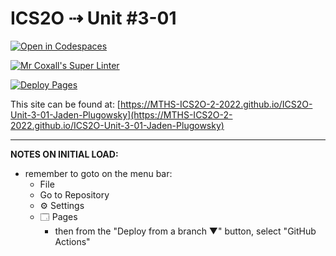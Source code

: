 # ICS2O ⇢ Unit #3-01

[![Open in Codespaces](https://classroom.github.com/assets/launch-codespace-f4981d0f882b2a3f0472912d15f9806d57e124e0fc890972558857b51b24a6f9.svg)](https://classroom.github.com/open-in-codespaces?assignment_repo_id=10677678)

[![Mr Coxall's Super Linter](https://github.com/MTHS-ICS2O-2-2022/ICS2O-Unit-3-01-Jaden-Plugowsky/workflows/Mr%20Coxall's%20Super%20Linter/badge.svg)](https://github.com/MTHS-ICS2O-2-2022/ICS2O-Unit-3-01-Jaden-Plugowsky/actions)

[![Deploy Pages](https://github.com/MTHS-ICS2O-2-2022/ICS2O-Unit-3-01-Jaden-Plugowsky/workflows/Deploy%20Pages/badge.svg)](https://github.com/MTHS-ICS2O-2-2022/ICS2O-Unit-3-01-Jaden-Plugowsky/actions)

This site can be found at: [https://MTHS-ICS2O-2-2022.github.io/ICS2O-Unit-3-01-Jaden-Plugowsky](https://MTHS-ICS2O-2-2022.github.io/ICS2O-Unit-3-01-Jaden-Plugowsky)

---

**NOTES ON INITIAL LOAD:**
- remember to goto on the menu bar:
  - File
  - Go to Repository
  - ⚙ Settings
  - 🗔 Pages
    - then from the "Deploy from a branch ▼" button, select "GitHub Actions"
